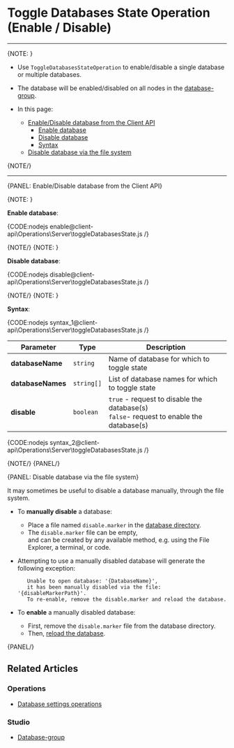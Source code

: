 # Toggle Databases State Operation <br> (Enable / Disable)
---

{NOTE: }

* Use `ToggleDatabasesStateOperation` to enable/disable a single database or multiple databases.

* The database will be enabled/disabled on all nodes in the [database-group](../../../studio/database/settings/manage-database-group).

* In this page:

    * [Enable/Disable database from the Client API](../../../client-api/operations/server-wide/toggle-databases-state#enable/disable-database-from-the-client-api)
        * [Enable database](../../../client-api/operations/server-wide/toggle-databases-state#enable-database)
        * [Disable database](../../../client-api/operations/server-wide/toggle-databases-state#disable-database)
        * [Syntax](../../../client-api/operations/server-wide/toggle-databases-state#syntax)
    * [Disable database via the file system](../../../client-api/operations/server-wide/toggle-databases-state#disable-database-via-the-file-system)

{NOTE/}

---


{PANEL: Enable/Disable database from the Client API}

{NOTE: }

<a id="enable-database" /> **Enable database**:  

{CODE:nodejs enable@client-api\Operations\Server\toggleDatabasesState.js /}

{NOTE/}
{NOTE: }

<a id="disable-database" /> **Disable database**: 

{CODE:nodejs disable@client-api\Operations\Server\toggleDatabasesState.js /}

{NOTE/}
{NOTE: }

<a id="syntax" /> **Syntax**: 

{CODE:nodejs syntax_1@client-api\Operations\Server\toggleDatabasesState.js /}

| Parameter         | Type     | Description                                                                                 |
|-------------------|----------|---------------------------------------------------------------------------------------------|
| **databaseName**  | `string`   | Name of database for which to toggle state                                                |
| **databaseNames** | `string[]` | List of database names for which to toggle state                                          |
| **disable**       | `boolean`  | `true` - request to disable the database(s)<br>`false`- request to enable the database(s) |

{CODE:nodejs syntax_2@client-api\Operations\Server\toggleDatabasesState.js /}

{NOTE/}
{PANEL/}

{PANEL: Disable database via the file system}

It may sometimes be useful to disable a database manually, through the file system.

* To **manually disable** a database:

    * Place a file named `disable.marker` in the [database directory](../../../server/storage/directory-structure).
    * The `disable.marker` file can be empty,  
      and can be created by any available method, e.g. using the File Explorer, a terminal, or code.

* Attempting to use a manually disabled database will generate the following exception:

         Unable to open database: '{DatabaseName}', 
         it has been manually disabled via the file: '{disableMarkerPath}'. 
         To re-enable, remove the disable.marker and reload the database.

* To **enable** a manually disabled database:

    * First, remove the `disable.marker` file from the database directory.
    * Then, [reload the database](../../../studio/database/settings/database-settings#how-to-reload-the-database).

{PANEL/}

## Related Articles

### Operations
- [Database settings operations](../../../client-api/operations/maintenance/configuration/database-settings-operation)  

### Studio
- [Database-group](../../../studio/database/settings/manage-database-group)
